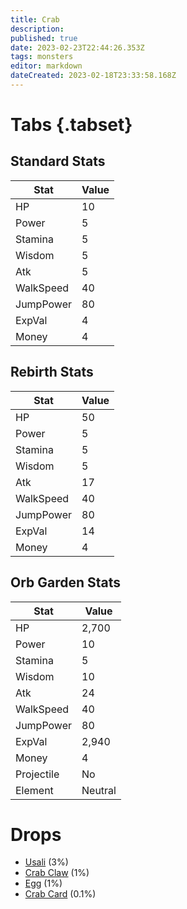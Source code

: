 ```yaml
---
title: Crab
description: 
published: true
date: 2023-02-23T22:44:26.353Z
tags: monsters
editor: markdown
dateCreated: 2023-02-18T23:33:58.168Z
---
```


# Tabs {.tabset}

## Standard Stats

|Stat|Value|
|-|-|
|HP|10|
|Power|5|
|Stamina|5|
|Wisdom|5|
|Atk|5|
|WalkSpeed|40|
|JumpPower|80|
|ExpVal|4|
|Money|4|
## Rebirth Stats

|Stat|Value|
|-|-|
|HP|50|
|Power|5|
|Stamina|5|
|Wisdom|5|
|Atk|17|
|WalkSpeed|40|
|JumpPower|80|
|ExpVal|14|
|Money|4|
## Orb Garden Stats

|Stat|Value|
|-|-|
|HP|2,700|
|Power|10|
|Stamina|5|
|Wisdom|10|
|Atk|24|
|WalkSpeed|40|
|JumpPower|80|
|ExpVal|2,940|
|Money|4|
|Projectile|No|
|Element|Neutral|

# Drops
 * [Usali](/items/usali.md) (3%)
 * [Crab Claw](/items/crab-claw.md) (1%)
 * [Egg](/items/egg.md) (1%)
 * [Crab Card](/items/crab-card.md) (0.1%)
